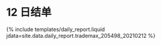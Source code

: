 # 12 日结单

{% include  templates/daily_report.liquid jdata=site.data.daily_report.trademax_205498_20210212 %}